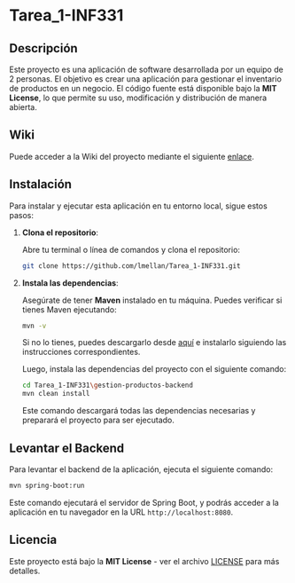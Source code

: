 # Tarea_1-INF331


## Descripción

Este proyecto es una aplicación de software desarrollada por un equipo de 2 personas. El objetivo es crear una aplicación para gestionar el inventario de productos en un negocio. El código fuente está disponible bajo la **MIT License**, lo que permite su uso, modificación y distribución de manera abierta.

## Wiki

Puede acceder a la Wiki del proyecto mediante el siguiente [enlace](https://github.com/lmellan/Tarea_1-INF331/wiki).  

## Instalación

Para instalar y ejecutar esta aplicación en tu entorno local, sigue estos pasos:

1. **Clona el repositorio**:

   Abre tu terminal o línea de comandos y clona el repositorio:

   ```bash
   git clone https://github.com/lmellan/Tarea_1-INF331.git
   ```

2. **Instala las dependencias**:

   Asegúrate de tener **Maven** instalado en tu máquina. Puedes verificar si tienes Maven ejecutando:

   ```bash
   mvn -v
   ```

   Si no lo tienes, puedes descargarlo desde [aquí](https://maven.apache.org/download.cgi) e instalarlo siguiendo las instrucciones correspondientes.

   Luego, instala las dependencias del proyecto con el siguiente comando:

   ```bash
   cd Tarea_1-INF331\gestion-productos-backend
   mvn clean install
   ```

   Este comando descargará todas las dependencias necesarias y preparará el proyecto para ser ejecutado.

## Levantar el Backend

Para levantar el backend de la aplicación, ejecuta el siguiente comando:

```bash
mvn spring-boot:run
```

Este comando ejecutará el servidor de Spring Boot, y podrás acceder a la aplicación en tu navegador en la URL `http://localhost:8080`.

   
## Licencia

Este proyecto está bajo la **MIT License** - ver el archivo [LICENSE](https://github.com/lmellan/Tarea_1-INF331/blob/main/LICENSE) para más detalles.
